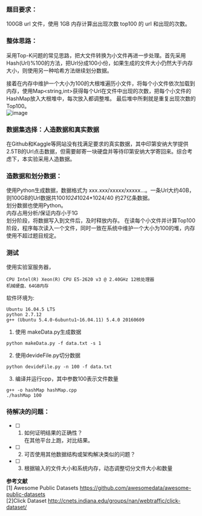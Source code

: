 ### **题目要求**：</br>
100GB url 文件，使用 1GB 内存计算出出现次数 top100 的 url 和出现的次数。</br>
### **整体思路：**</br>
采用Top-K问题的常见思路，把大文件转换为小文件再进一步处理。首先采用Hash(Url)%100的方法，把Url分成100小份，如果生成的文件大小仍然大于内存大小，则使用另一种哈希方法继续划分数据。</br>

接着在内存中维护一个大小为100的大根堆遍历小文件，将每个小文件依次加载到内存，使用Map<string,int>获得每个Url在文件中出现的次数，把每个小文件的HashMap放入大根堆中，每次放入都调整堆。
最后堆中所剩就是重复出现次数的Top100。</br>
![image](https://github.com/xwqjojjr/Top100Url/blob/master/Top100Url.png)
### **数据集选择：人造数据和真实数据**</br>
在Github和Kaggle等网站没有找满足要求的真实数据，其中印第安纳大学提供2.5TB的Url点击数据，但需要邮寄一块硬盘并等待印第安纳大学寄回来。综合考虑下，本实验采用人造数据。</br>
### **造数据和划分数据：**</br>
使用Python生成数据，数据格式为 xxx.xxx/xxxxx/xxxxx…。一条Url大约40B，则100GB的Url数据共100*1024*1024*1024/40 约27亿条数据。</br>
划分数据也使用Python。</br>
内存占用分析/保证内存小于1G</br>
划分阶段，将数据写入到文件后，及时释放内存。
在读每个小文件并计算Top100阶段，程序每次读入一个文件，同时一致在系统中维护一个大小为100的堆，内存使用不超过题目规定。</br>
### **测试**</br>
使用实验室服务器，
```
CPU Intel(R) Xeon(R) CPU E5-2620 v3 @ 2.40GHz 12核处理器
机械硬盘、64GB内存

```
软件环境为:
```
Ubuntu 16.04.5 LTS
python 2.7.12
g++ (Ubuntu 5.4.0-6ubuntu1~16.04.11) 5.4.0 20160609
```
1. 使用 makeData.py生成数据
```
python makeData.py -f data.txt -s 1
```
2. 使用devideFile.py切分数据
```
python devideFile.py -n 100 -f data.txt
```
3. 编译并运行cpp，其中参数100表示文件数量
```
g++ -o hashMap hashMap.cpp
./hashMap 100
```
### **待解决的问题：**</br>
- [ ] 1. 如何证明结果的正确性？</br>
在其他平台上跑，对比结果。
- [ ] 2. 可否使用其他数据结构或架构解决类似的问题？</br>
- [ ] 3. 根据输入的文件大小和系统内存，动态调整切分文件大小和数量</br>

**参考文献**</br>
[1] Awesome Public Datasets
https://github.com/awesomedata/awesome-public-datasets</br>
[2]Click Dataset
http://cnets.indiana.edu/groups/nan/webtraffic/click-dataset/</br>

